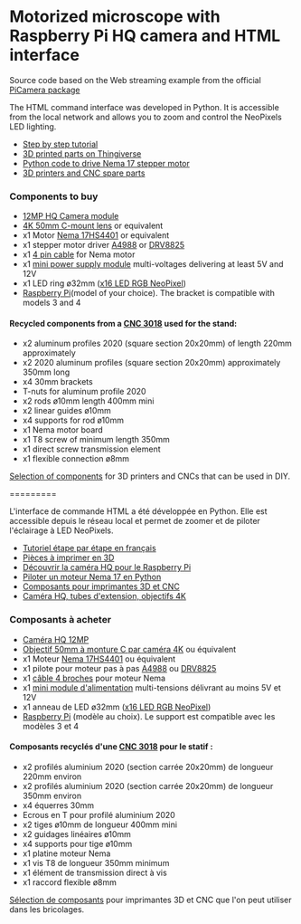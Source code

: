 # Motorized microscope with Raspberry Pi HQ camera and HTML interface
Source code based on the Web streaming example from the official [PiCamera package](http://picamera.readthedocs.io/en/latest/recipes2.html#web-streaming)

The HTML command interface was developed in Python. It is accessible from the local network and allows you to zoom and control the NeoPixels LED lighting.

* [Step by step tutorial](https://diyprojects.io/motorized-microscope-hq-camera-raspberry-pi-python-html-interface/)
* [3D printed parts on Thingiverse](https://www.thingiverse.com/thing:4641573)
* [Python code to drive Nema 17 stepper motor](https://diyprojects.io/drive-nema-17-stepper-motor-rpimotorlib-python-library-a4988/)
* [3D printers and CNC spare parts](https://diyprojects.io/components-diy-3d-printer-profiles-tnut-nema-17-a4899/)

### Components to buy
* [12MP HQ Camera module](https://s.click.aliexpress.com/e/_ArT8CJ)
* [4K 50mm C-mount lens](https://s.click.aliexpress.com/e/_ACyuyb) or equivalent
* x1 Motor [Nema 17HS4401](https://amzn.to/37Z5YMi) or equivalent
* x1 stepper motor driver [A4988](https://amzn.to/2TLUrHL) or [DRV8825](https://amzn.to/3jKHZCI)
* x1 [4 pin cable](https://amzn.to/3mPEg8Z) for Nema motor
* x1 [mini power supply module](https://www.banggood.com/fr/search/power-supply-module-5v-12v/0-0-0-1-1-60-0-price-0-0_p-2.html?p=RA18043558422201601Y) multi-voltages delivering at least 5V and 12V
* x1 LED ring ø32mm ([x16 LED RGB NeoPixel](https://amzn.to/34Nm9KG))
* [Raspberry Pi](https://amzn.to/2TJ5txu)(model of your choice). The bracket is compatible with models 3 and 4

#### Recycled components from a [CNC 3018](https://amzn.to/3oQmzrC) used for the stand:

* x2 aluminum profiles 2020 (square section 20x20mm) of length 220mm approximately
* x2 2020 aluminum profiles (square section 20x20mm) approximately 350mm long
* x4 30mm brackets
* T-nuts for aluminum profile 2020
* x2 rods ø10mm length 400mm mini
* x2 linear guides ø10mm
* x4 supports for rod ø10mm
* x1 Nema motor board
* x1 T8 screw of minimum length 350mm
* x1 direct screw transmission element
* x1 flexible connection ø8mm

[Selection of components](https://diyprojects.io/components-diy-3d-printer-profiles-tnut-nema-17-a4899/) for 3D printers and CNCs that can be used in DIY.

=========

L'interface de commande HTML a été développée en Python. Elle est accessible depuis le réseau local et permet de zoomer et de piloter l'éclairage à LED NeoPixels.

* [Tutoriel étape par étape en français](https://projetsdiy.fr/microscope-motorise-camera-hq-raspberrypi-interface-html/)
* [Pièces à imprimer en 3D](https://www.thingiverse.com/thing:4641573)
* [Découvrir la caméra HQ pour le Raspberry Pi](https://www.framboise314.fr/camera-hq-12-megapixel-pour-le-raspberry-pi-partie-1-2/)
* [Piloter un moteur Nema 17 en Python](https://projetsdiy.fr/raspberry-pi-piloter-un-moteur-pas-a-pas-nema-17-avec-la-librairie-rpimotorlib-python-pour-a4988/)
* [Composants pour imprimantes 3D et CNC](https://projetsdiy.fr/composants-imprimantes-3d-cnc-diy-profiles-ecrout-nema-17-a4899/)
* [Caméra HQ, tubes d'extension, objectifs 4K](https://projetsdiy.fr/prix-camera-raspberrypi-5mp-8mp-noir-hq-12mp-monture-c/)

### Composants à acheter
* [Caméra HQ 12MP](https://s.click.aliexpress.com/e/_ArT8CJ)
* [Objectif 50mm à monture C par caméra 4K](https://s.click.aliexpress.com/e/_ACyuyb) ou équivalent
* x1 Moteur [Nema 17HS4401](https://amzn.to/383fWMw) ou équivalent
* x1 pilote pour moteur pas à pas [A4988](https://amzn.to/2Gk0BM9) ou [DRV8825](https://amzn.to/3jPm79k)
* x1 [câble 4 broches](https://amzn.to/324gQ7D) pour moteur Nema
* x1 [mini module d'alimentation](https://www.banggood.com/fr/search/power-supply-module-5v-12v/0-0-0-1-1-60-0-price-0-0_p-2.html?p=RA18043558422201601Y) multi-tensions délivrant au moins 5V et 12V
* x1 anneau de LED ø32mm ([x16 LED RGB NeoPixel](https://amzn.to/323tK67))
* [Raspberry Pi](https://amzn.to/2TJ5txu) (modèle au choix). Le support est compatible avec les modèles 3 et 4

#### Composants recyclés d'une [CNC 3018](https://amzn.to/3265osk) pour le statif :

* x2 profilés aluminium 2020 (section carrée 20x20mm) de longueur 220mm environ
* x2 profilés aluminium 2020 (section carrée 20x20mm) de longueur 350mm environ
* x4 équerres 30mm
* Ecrous en T pour profilé aluminium 2020
* x2 tiges ø10mm de longueur 400mm mini
* x2 guidages linéaires ø10mm
* x4 supports pour tige ø10mm
* x1 platine moteur Nema
* x1 vis T8 de longueur 350mm minimum
* x1 élément de transmission direct à vis
* x1 raccord flexible ø8mm

[Sélection de composants](https://projetsdiy.fr/composants-imprimantes-3d-cnc-diy-profiles-ecrout-nema-17-a4899/) pour imprimantes 3D et CNC que l'on peut utiliser dans les bricolages.
